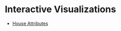 # Interactive Visualizations

 - [House Attributes](https://mamaOcoder.github.io/2024candidates_project/house_attributes_recGh_bar.html)
